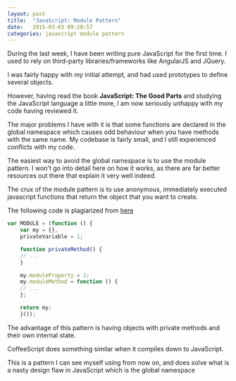 ```yaml
---
layout: post
title:  "JavaScript: Module Pattern"
date:   2015-03-03 09:20:57
categories: javascript module pattern
---
```

During the last week, I have been writing pure JavaScript for the first time. I used to rely on third-party libraries/frameworks like AngularJS and JQuery.

I was fairly happy with my initial attempt, and had used prototypes to define several objects.

However, having read the book **JavaScript: The Good Parts** and studying the JavaScript language a little more, I am now seriously unhappy with my code having reviewed it.

The major problems I have with it is that some functions are declared in the global namespace which causes odd behaviour when you have methods with the same name. My codebase is fairly small, and I still experienced conflicts with my code.

The easiest way to avoid the global namespace is to use the module pattern. I won't go into detail here on how it works, as there are far better resources out there that explain it very well indeed.

The crux of the module pattern is to use anonymous, immediately executed javascript functions that return the object that you want to create.

The following code is plagiarized from [here](http://www.adequatelygood.com/JavaScript-Module-Pattern-In-Depth.html)
```javascript
var MODULE = (function () {
    var my = {},
    privateVariable = 1;

    function privateMethod() {
    // ...
    }

    my.moduleProperty = 1;
    my.moduleMethod = function () {
    // ...
    };

    return my;
    }());
```

The advantage of this pattern is having objects with private methods and their own internal state.

CoffeeScript does something similar when it compiles down to JavaScript.

This is a pattern I can see myself using from now on, and does solve what is a nasty design flaw in JavaScript which is the global namespace
